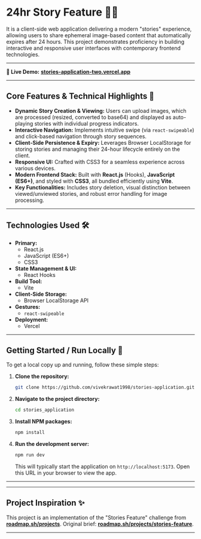 # 24hr Story Feature 📸✨

It is a client-side web application delivering a modern "stories" experience, allowing users to share ephemeral image-based content that automatically expires after 24 hours. This project demonstrates proficiency in building interactive and responsive user interfaces with contemporary frontend technologies.

---

**🚀 Live Demo:** [**stories-application-two.vercel.app**](https://stories-application-gray.vercel.app/)

---

## Core Features & Technical Highlights 🎯

*   **Dynamic Story Creation & Viewing:** Users can upload images, which are processed (resized, converted to base64) and displayed as auto-playing stories with individual progress indicators.
*   **Interactive Navigation:** Implements intuitive swipe (via `react-swipeable`) and click-based navigation through story sequences.
*   **Client-Side Persistence & Expiry:** Leverages Browser LocalStorage for storing stories and managing their 24-hour lifecycle entirely on the client.
*   **Responsive UI:** Crafted with CSS3 for a seamless experience across various devices.
*   **Modern Frontend Stack:** Built with **React.js** (Hooks), **JavaScript (ES6+)**, and styled with **CSS3**, all bundled efficiently using **Vite**.
*   **Key Functionalities:** Includes story deletion, visual distinction between viewed/unviewed stories, and robust error handling for image processing.

---

## Technologies Used 🛠️

*   **Primary:**
    *   React.js
    *   JavaScript (ES6+)
    *   CSS3
*   **State Management & UI:**
    *   React Hooks
*   **Build Tool:**
    *   Vite
*   **Client-Side Storage:**
    *   Browser LocalStorage API
*   **Gestures:**
    *   `react-swipeable`
*   **Deployment:**
    *   Vercel

---

## Getting Started / Run Locally 🚀

To get a local copy up and running, follow these simple steps:

1.  **Clone the repository:**
    ```bash
    git clone https://github.com/vivekrawat1998/stories-application.git
    ```
2.  **Navigate to the project directory:**
    ```bash
    cd stories_application
    ```
3.  **Install NPM packages:**
    ```bash
    npm install
    ```
4.  **Run the development server:**
    ```bash
    npm run dev
    ```
    This will typically start the application on `http://localhost:5173`. Open this URL in your browser to view the app.

---
---

## Project Inspiration ✨

This project is an implementation of the "Stories Feature" challenge from [**roadmap.sh/projects**](https://roadmap.sh). Original brief: [**roadmap.sh/projects/stories-feature**](https://roadmap.sh/projects/stories-feature).

---

